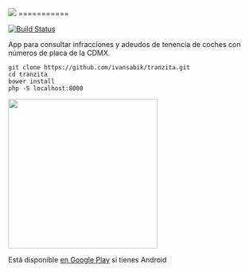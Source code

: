 <img src="https://raw.githubusercontent.com/ivansabik/tranzita/master/doc/logo.png">
===========

[![Build Status](https://travis-ci.org/ivansabik/tranzita.svg)](https://travis-ci.org/ivansabik/tranzita)

App para consultar infracciones y adeudos de tenencia de coches con números de placa de la CDMX.

```
git clone https://github.com/ivansabik/tranzita.git
cd tranzita
bower install
php -S localhost:8000
```
<img width="300" src="http://g.recordit.co/X5FTI91dCM.gif">

Está disponible [en Google Play](https://play.google.com/store/apps/details?id=com.mandroslabs.tranzita) si tienes Android
